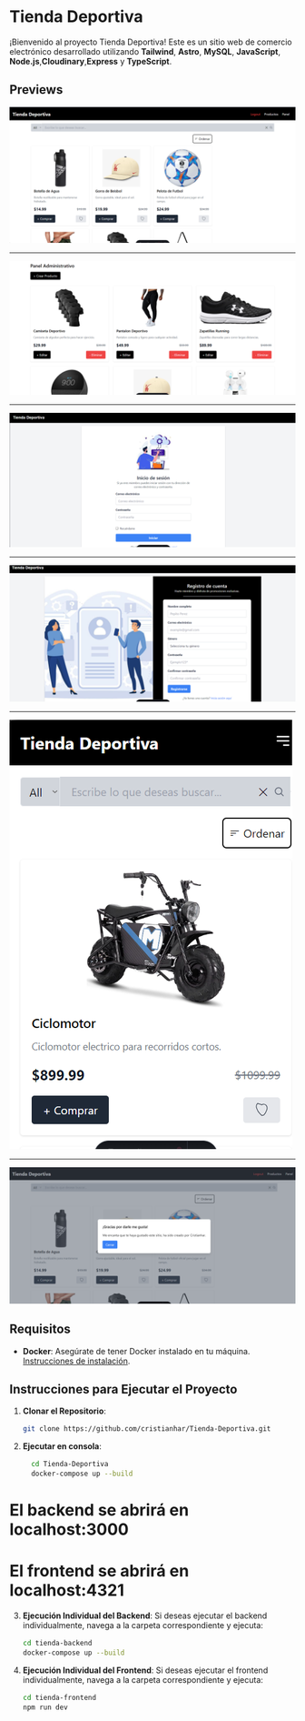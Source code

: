 # Tienda Deportiva

¡Bienvenido al proyecto Tienda Deportiva! Este es un sitio web de comercio electrónico desarrollado utilizando **Tailwind**, **Astro**, **MySQL**, **JavaScript**, **Node.js**,**Cloudinary**,**Express** y **TypeScript**.

## Previews
![Vista Productos](preview/productos.png)

---

![Vista de Panel](preview/panel.png)

---

![Login](preview/login.png)

---

![Registro](preview/registro.png)

---

![Sitio Responsive](preview/responsive.png)

---

![Agradecimientos](preview/gracias.png)


## Requisitos

- **Docker**: Asegúrate de tener Docker instalado en tu máquina. [Instrucciones de instalación](https://docs.docker.com/get-docker/).

## Instrucciones para Ejecutar el Proyecto

1. **Clonar el Repositorio**:

   ```bash
   git clone https://github.com/cristianhar/Tienda-Deportiva.git

2.  **Ejecutar en consola**:
    ```bash
      cd Tienda-Deportiva
      docker-compose up --build
# El backend se abrirá en localhost:3000
# El frontend se abrirá en localhost:4321
        
3. **Ejecución Individual del Backend**:
   Si deseas ejecutar el backend individualmente, navega a la carpeta correspondiente y ejecuta:

    ```bash
    cd tienda-backend
    docker-compose up --build

4. **Ejecución Individual del Frontend**:
Si deseas ejecutar el frontend individualmente, navega a la carpeta correspondiente y ejecuta:

    ```bash
    cd tienda-frontend
    npm run dev



